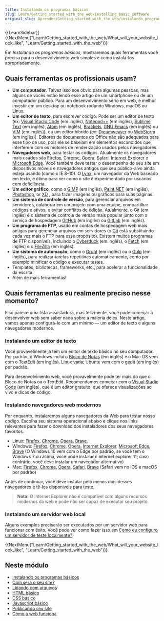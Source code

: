 ```yaml
---
title: Instalando os programas básicos
slug: Learn/Getting_started_with_the_web/Installing_basic_software
original_slug: Aprender/Getting_started_with_the_web/instalando_programas_basicos
---
```

{{LearnSidebar}}{{NextMenu("Learn/Getting_started_with_the_web/What_will_your_website_look_like", "Learn/Getting_started_with_the_web")}}

Em _Instalando os programas básicos_, mostraremos quais ferramentas você precisa para o desenvolvimento web simples e como instalá-los apropriadamente.

## Quais ferramentas os profissionais usam?

- **Um computador**. Talvez isso soe óbvio para algumas pessoas, mas alguns de vocês estão lendo esse artigo de um smartphone ou de um computador público. Para um desenvolvimento sério em web, é melhor investir em um desktop ou notebook rodando Windows, macOS ou Linux.
- **Um editor de texto**, para escrever código. Pode ser um editor de texto (ex: [Visual Studio Code](https://code.visualstudio.com/) (em inglês), [Notepad++](https://notepad-plus-plus.org) (em inglês), [Sublime Text](https://www.sublimetext.com/) (em inglês), [Atom](https://atom.io/) (em inglês), [Brackets](http://brackets.io/), [GNU Emacs](https://www.gnu.org/software/emacs/) (em inglês) ou [VIM](https://www.vim.org) (em inglês)), ou um editor hibrído (ex: [Dreamweaver](https://www.adobe.com/br/products/dreamweaver.html) ou [WebStorm](https://www.jetbrains.com/webstorm/) (em inglês)). Editores de documentos do Office não são adequados para esse tipo de uso, pois ele se baseiam em elementos escondidos que interferem com os motores de renderização usados pelos navegadores.
- **Navegadores web**, para testar os códigos. Atualmente os navegadores mais usados são [Firefox](https://www.mozilla.org/pt-BR/firefox/new/), [Chrome](https://www.google.com/chrome/browser/), [Opera](http://www.opera.com/), [Safari](https://www.apple.com/br/safari/), [Internet Explorer](https://support.microsoft.com/pt-br/help/17621/internet-explorer-downloads) e [Microsoft Edge](https://www.microsoft.com/pt-br/windows/microsoft-edge). Você também deve testar o desempenho do seu site em dispositivos móveis e navegadores antigos que seu público-alvo ainda esteja usando (como o IE 8–10). O [Lynx](https://lynx.browser.org/), um navegador da Web baseado em texto, é ótimo para ver como o site é experimentado por usuários com deficiência.
- **Um editor gráfico**, como o [GIMP](http://www.gimp.org/) (em inglês), [Paint.NET](http://www.getpaint.net/) (em inglês), [Photoshop](https://www.adobe.com/br/products/photoshop.html), or [XD](https://www.adobe.com/products/xd.html) , para fazer imagens ou gráficos para suas páginas.
- **Um sistema de controle de versão**, para gerenciar arquivos em servidores, colaborar em um projeto com uma equipe, compartilhar códigos e ativos, e evitar conflitos de edição. Atualmente, o [Git](http://git-scm.com/) (em inglês) é o sistema de controle de versão mais popular junto com o serviço de hospedagem [GitHub](https://github.com/) (em inglês) ou [GitLab](https://gitlab.com) (em inglês).
- **Um programa de FTP**, usado em contas de hospedagem web mais antigas para gerenciar arquivos em servidores (o [Git](git-scm.com) está substituindo cada vez mais o FTP para esse propósito). Existem muitos programas de FTP disponíveis, incluindo o [Cyberduck](https://cyberduck.io) (em inglês), o [Fetch](https://fetchsoftworks.com/) (em inglês) e o [FileZilla](https://filezilla-project.org) (em inglês).
- **Um sistema de automação**, como o [Grunt](http://gruntjs.com/) (em inglês) ou o [Gulp](http://gulpjs.com/) (em inglês), para realizar tarefas repetitivas automaticamente, como por exemplo minificar o código e executar testes.
- Templates, bibliotecas, frameworks, etc., para acelerar a funcionalidade da escrita.
- Além de mais ferramentas!

## Quais ferramentas eu realmente preciso nesse momento?

Isso parece uma lista assustadora, mas felizmente, você pode começar a desenvolver web sem saber nada sobre a maioria deles. Neste artigo, vamos apenas configurá-lo com um mínimo — um editor de texto e alguns navegadores modernos.

### Instalando um editor de texto

Você provavelmente já tem um editor de texto básico no seu computador. Por padrão, o Windows inclui o [Bloco de Notas](https://en.wikipedia.org/wiki/Microsoft_Notepad) (em inglês) e o Mac OS vem com o [TextEdit](https://en.wikipedia.org/wiki/TextEdit) (em inglês). Linux varia; Ubuntu vem com o [gedit](http://en.wikipedia.org/wiki/Gedit) (em inglês) por padrão.

Para desenvolvimento web, você provavelmente pode ter mais do que o Bloco de Notas ou o TextEdit. Recomendamos começar com o [Visual Studio Code](https://code.visualstudio.com/) (em inglês), que é um editor gratuito, que oferece visualizações ao vivo e dicas de código.

### Instalando navegadores web modernos

Por enquanto, instalaremos alguns navegadores da Web para testar nosso código. Escolha seu sistema operacional abaixo e clique nos links relevantes para fazer o download dos instaladores dos seus navegadores favoritos:

- Linux: [Firefox](https://www.mozilla.org/pt-BR/firefox/new/), [Chrome](https://www.google.com/chrome/browser/), [Opera](http://www.opera.com/), [Brave](https://brave.com).
- Windows: [Firefox](https://www.mozilla.org/pt-BR/firefox/new/), [Chrome](https://www.google.com/chrome/browser/), [Opera](http://www.opera.com/), [Internet Explorer](https://support.microsoft.com/pt-br/help/17621/internet-explorer-downloads), [Microsoft Edge](https://www.microsoft.com/pt-br/windows/microsoft-edge), [Brave](https://brave.com) (O Windows 10 vem com o Edge por padrão, se você tem o Windows 7 ou acima, você pode instalar o internet explorer 11; caso contrário, você deve instalar um navegador alternativo)
- Mac: [Firefox](https://www.mozilla.org/pt-BR/firefox/new/), [Chrome](https://www.google.com/chrome/browser/), [Opera](http://www.opera.com/), [Safari](https://www.apple.com/br/safari/), [Brave](https://brave.com) (Safari vem no iOS e macOS por padrão)

Antes de continuar, você deve instalar pelo menos dois desses navegadores e tê-los disponíveis para teste.

> **Nota:** O Internet Explorer não é compatível com alguns recursos modernos da web e pode não ser capaz de executar seu projeto.

### Instalando um servidor web local

Alguns exemplos precisarão ser executados por um servidor web para funcionar com êxito. Você pode ver como fazer isso em [Como eu configuro um servidor de teste localmente?](/pt-BR/docs/Learn/Common_questions/Como_configurar_um_servidor_de_testes_local)

{{NextMenu("Learn/Getting_started_with_the_web/What_will_your_website_look_like", "Learn/Getting_started_with_the_web")}}

## Neste módulo

- [Instalando os programas básicos](/pt-BR/docs/Aprender/Getting_started_with_the_web/instalando_programas_basicos)
- [Com será o seu site?](/pt-BR/docs/Aprender/Getting_started_with_the_web/com_que_seu_site_vai_parecer)
- [Lidando com arquivos](/pt-BR/docs/Aprender/Getting_started_with_the_web/lidando_com_arquivos)
- [HTML básico](/pt-BR/docs/Aprender/Getting_started_with_the_web/HTML_basico)
- [CSS básico](/pt-BR/docs/Aprender/Getting_started_with_the_web/CSS_basico)
- [Javascript básico](/pt-BR/docs/Aprender/Getting_started_with_the_web/JavaScript_basico)
- [Publicando seu site](/pt-BR/docs/Aprender/Getting_started_with_the_web/Publicando_seu_site)
- [Como a web funciona](/pt-BR/docs/Aprender/Getting_started_with_the_web/Como_a_Web_funciona)

